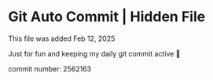 # Git Auto Commit | Hidden File

This file was added Feb 12, 2025

Just for fun and keeping my daily git commit active 🤪

commit number: 2562163
